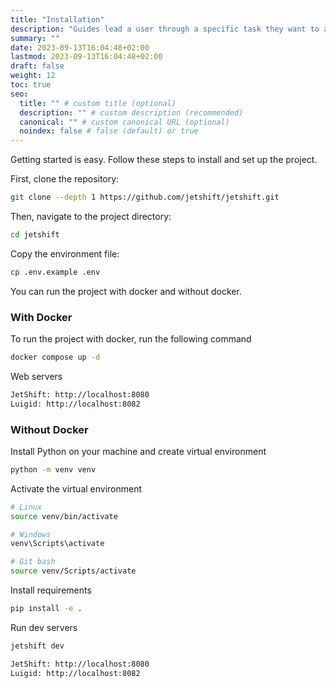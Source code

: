 ```yaml
---
title: "Installation"
description: "Guides lead a user through a specific task they want to accomplish, often with a sequence of steps."
summary: ""
date: 2023-09-13T16:04:48+02:00
lastmod: 2023-09-13T16:04:48+02:00
draft: false
weight: 12
toc: true
seo:
  title: "" # custom title (optional)
  description: "" # custom description (recommended)
  canonical: "" # custom canonical URL (optional)
  noindex: false # false (default) or true
---
```


Getting started is easy. Follow these steps to install and set up the project.

First, clone the repository:

```bash
git clone --depth 1 https://github.com/jetshift/jetshift.git
```

Then, navigate to the project directory:

```bash
cd jetshift
```

Copy the environment file:

```bash
cp .env.example .env
```

You can run the project with docker and without docker.

### With Docker

To run the project with docker, run the following command

```bash
docker compose up -d
```

Web servers

```bash
JetShift: http://localhost:8080
Luigid: http://localhost:8082
```

### Without Docker

Install Python on your machine and create virtual environment

```bash
python -m venv venv
```

Activate the virtual environment

```bash
# Linux
source venv/bin/activate

# Windows
venv\Scripts\activate

# Git bash
source venv/Scripts/activate
```

Install requirements

```bash
pip install -e .
```

Run dev servers

```bash
jetshift dev
```

```bash
JetShift: http://localhost:8080
Luigid: http://localhost:8082
```
